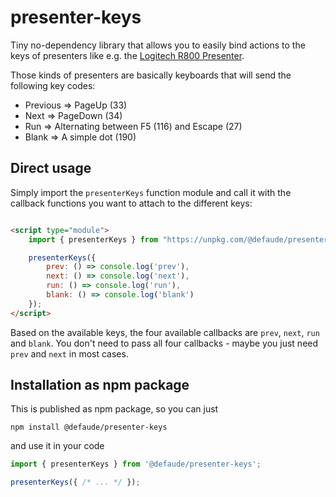 # presenter-keys

Tiny no-dependency library that allows you to easily bind actions to the keys of presenters like e.g. the
[Logitech R800 Presenter](https://www.logitech.com/en-us/products/presenters/r800-professional-presenter.910-001350.html).

Those kinds of presenters are basically keyboards that will send the following key codes:

* Previous => PageUp (33)
* Next => PageDown (34)
* Run => Alternating between F5 (116) and Escape (27)
* Blank => A simple dot (190)

## Direct usage

Simply import the `presenterKeys` function module and call it with the callback functions you want to attach to the
different keys:

```html

<script type="module">
    import { presenterKeys } from "https://unpkg.com/@defaude/presenter-keys";

    presenterKeys({
        prev: () => console.log('prev'),
        next: () => console.log('next'),
        run: () => console.log('run'),
        blank: () => console.log('blank')
    });
</script>
```

Based on the available keys, the four available callbacks are `prev`, `next`, `run` and `blank`. You don't need to pass
all four callbacks - maybe you just need `prev` and `next` in most cases.

## Installation as npm package

This is published as npm package, so you can just

```shell
npm install @defaude/presenter-keys
```

and use it in your code

```js
import { presenterKeys } from '@defaude/presenter-keys';

presenterKeys({ /* ... */ });
```
